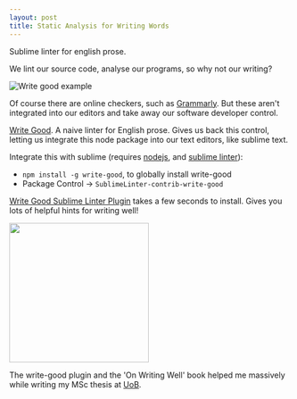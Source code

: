 ```yaml
---
layout: post
title: Static Analysis for Writing Words
---
```


<div class="message">
Sublime linter for english prose.
</div>

We lint our source code, analyse our programs, so why not our writing?

![Write good example]({{site.baseurl}}/img/write-good-example.png)

Of course there are online checkers, such as [Grammarly](https://www.grammarly.com/). But these aren't integrated into our editors and take away our software developer control.

[Write Good](https://github.com/btford/write-good). A naive linter for English prose. Gives us back this control, letting us integrate this node package into our text editors, like sublime text.

Integrate this with sublime (requires [nodejs](https://nodejs.org/en/), and [sublime linter](http://sublimelinter.readthedocs.io/en/latest/)):

- `npm install -g write-good`, to globally install write-good
- Package Control -> `SublimeLinter-contrib-write-good`

[Write Good Sublime Linter Plugin](https://github.com/ckaznocha/SublimeLinter-contrib-write-good) takes a few seconds to install. Gives you lots of helpful hints for writing well!

<img src="http://t1.gstatic.com/images?q=tbn:ANd9GcTb7-D5cUUucjlJkD-BlXRS0GvBZ47txkHmRnyey34kjfA6omTn" width="250">

The write-good plugin and the 'On Writing Well' book helped me massively while writing my MSc thesis at [UoB](http://www.bris.ac.uk/).

